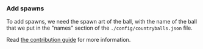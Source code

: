 ### Add spawns

To add spawns, we need the spawn art of the ball, with the name of the ball that we put in the "names" section of the `./config/countryballs.json` file.

Read [the contribution guide](../../CONTRIBUTING.md) for more information.
